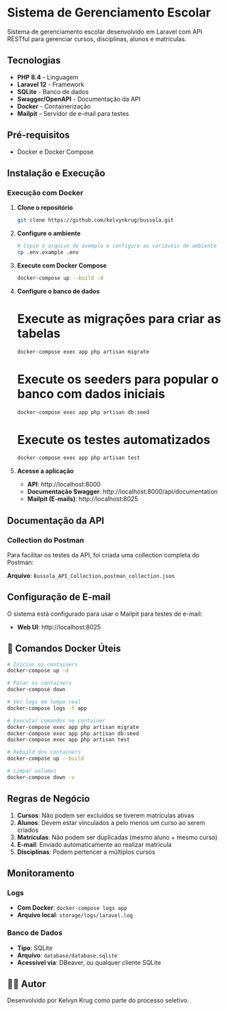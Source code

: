 # Sistema de Gerenciamento Escolar

Sistema de gerenciamento escolar desenvolvido em Laravel com API RESTful para gerenciar cursos, disciplinas, alunos e matrículas.

## Tecnologias

-   **PHP 8.4** - Linguagem
-   **Laravel 12** - Framework
-   **SQLite** - Banco de dados
-   **Swagger/OpenAPI** - Documentação da API
-   **Docker** - Containerização
-   **Mailpit** - Servidor de e-mail para testes

## Pré-requisitos

-   Docker e Docker Compose

## Instalação e Execução

### Execução com Docker

1. **Clone o repositório**

    ```bash
    git clone https://github.com/kelvynkrug/bussola.git
    ```

2. **Configure o ambiente**

    ```bash
    # Copie o arquivo de exemplo e configure as variáveis de ambiente
    cp .env.example .env
    ```

3. **Execute com Docker Compose**

    ```bash
    docker-compose up --build -d
    ```

4. **Configure o banco de dados**

    # Execute as migrações para criar as tabelas

    ```bash
    docker-compose exec app php artisan migrate
    ```

    # Execute os seeders para popular o banco com dados iniciais

    ```bash
    docker-compose exec app php artisan db:seed
    ```

    # Execute os testes automatizados

    ```bash
    docker-compose exec app php artisan test
    ```

5. **Acesse a aplicação**
    - **API**: http://localhost:8000
    - **Documentação Swagger**: http://localhost:8000/api/documentation
    - **Mailpit (E-mails)**: http://localhost:8025

## Documentação da API

### Collection do Postman

Para facilitar os testes da API, foi criada uma collection completa do Postman:

**Arquivo**: `Bussola_API_Collection.postman_collection.json`

## Configuração de E-mail

O sistema está configurado para usar o Mailpit para testes de e-mail:

-   **Web UI**: http://localhost:8025

## 🐳 Comandos Docker Úteis

```bash
# Iniciar os containers
docker-compose up -d

# Parar os containers
docker-compose down

# Ver logs em tempo real
docker-compose logs -f app

# Executar comandos no container
docker-compose exec app php artisan migrate
docker-compose exec app php artisan db:seed
docker-compose exec app php artisan test

# Rebuild dos containers
docker-compose up --build

# Limpar volumes
docker-compose down -v
```

## Regras de Negócio

1. **Cursos**: Não podem ser excluídos se tiverem matrículas ativas
2. **Alunos**: Devem estar vinculados a pelo menos um curso ao serem criados
3. **Matrículas**: Não podem ser duplicadas (mesmo aluno + mesmo curso)
4. **E-mail**: Enviado automaticamente ao realizar matrícula
5. **Disciplinas**: Podem pertencer a múltiplos cursos

## Monitoramento

### Logs

-   **Com Docker**: `docker-compose logs app`
-   **Arquivo local**: `storage/logs/laravel.log`

### Banco de Dados

-   **Tipo**: SQLite
-   **Arquivo**: `database/database.sqlite`
-   **Acessível via**: DBeaver, ou qualquer cliente SQLite

## 👨‍💻 Autor

Desenvolvido por Kelvyn Krug como parte do processo seletivo.
